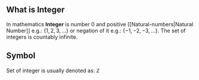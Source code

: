 ## What is Integer
In mathematics **Integer** is number $0$ and positive [[Natural-numbers|Natural Number]] e.g.: $\{1,2,3,...\}$ or negation of it e.g.: $\{-1,-2,-3,...\}$. The set of integers is countably infinite.
## Symbol
Set of integer is usually denoted as: $\mathbb{Z}$